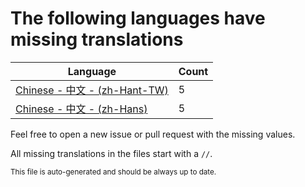 # The following languages have missing translations
Language|Count
-|-
[Chinese - 中文 - (zh-Hant-TW)](Calendr/Assets/zh-Hant-TW.lproj/Localizable.strings)|5
[Chinese - 中文 - (zh-Hans)](Calendr/Assets/zh-Hans.lproj/Localizable.strings)|5

Feel free to open a new issue or pull request with the missing values.

All missing translations in the files start with a `//`.

<sub>This file is auto-generated and should be always up to date.</sub>
